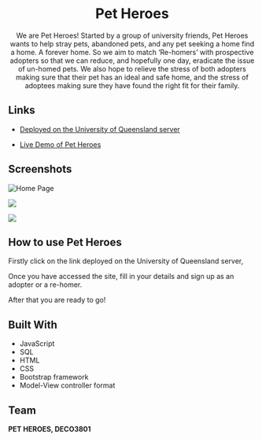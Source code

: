 
<h1 align="center">Pet Heroes</h1>

<p align="center">We are Pet Heroes! Started by a group of university friends, Pet Heroes wants to help stray pets, abandoned pets, and any pet seeking a home find a home. A forever home. So we aim to match ‘Re-homers’ with prospective adopters so that we can reduce, and hopefully one day, eradicate the issue of un-homed pets. We also hope to relieve the stress of both adopters making sure that their pet has an ideal and safe home, and the stress of adoptees making sure they have found the right fit for their family.
</p>

## Links


- [Deployed on the University of Queensland server](https://pet.uqcloud.net/index.php)

- [Live Demo of Pet Heroes](https://www.youtube.com/watch?v=FhaCKBDGekk&ab_channel=DustinBergman)


## Screenshots

![Home Page](/screenshots/1.png "Home Page")

![](/screenshots/2.png)

![](/screenshots/3.png)

## How to use Pet Heroes 

Firstly click on the link deployed on the University of Queensland server, 

Once you have accessed the site, fill in your details and sign up as an adopter or a re-homer. 

After that you are ready to go!

## Built With

- JavaScript
- SQL
- HTML
- CSS
- Bootstrap framework 
- Model-View controller format 


## Team

**PET HEROES, DECO3801**




